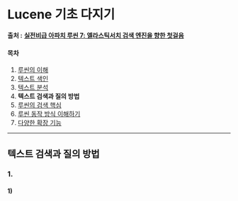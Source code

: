 # Lucene 기초 다지기

 **출처 :** [**실전비급 아파치 루씬 7: 엘라스틱서치 검색 엔진을 향한 첫걸음**](https://book.naver.com/bookdb/book_detail.nhn?bid=14134564)

#### 목차

1. [루씬의 이해]()
2. [텍스트 색인]()
3. [텍스트 분석]()
4. **텍스트 검색과 질의 방법**
5. [루씬의 검색 핵심]()
6. [루씬 동작 방식 이해하기]()
7. [다양한 확장 기능]()



___

## 텍스트 검색과 질의 방법

### 1. 

#### 1)